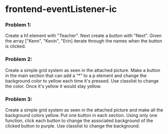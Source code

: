 # frontend-eventListener-ic

### Problem 1:
Create a h1 element with "Teacher". Next create a button with "Next". Given the array ["Kenn", "Kevin", "Erin] iterate through the names when the button is clicked.

### Problem 2:
Create a simple grid system as seen in the attached picture. Make a button in the main section that can add a “*” to a p element and change the background color to yellow each time it's pressed. Use classlist to change the color. Once it's yellow it would stay yellow.

### Problem 3:
Create a simple grid system as seen in the attached picture and make all the background colors yellow. Put one button in each section. Using only one function, click each button to change the associated background of the clicked button to purple. Use classlist to change the background.
